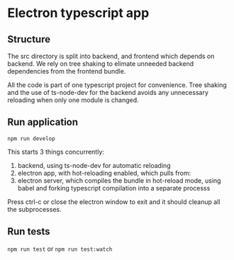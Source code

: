 # Electron typescript app

## Structure

The src directory is split into backend, and frontend which depends on backend.
We rely on tree shaking to elimate unneeded backend dependencies from the frontend bundle.

All the code is part of one typescript project for convenience.
Tree shaking and the use of ts-node-dev for the backend avoids any unnecessary reloading when only one module is changed.

## Run application

`npm run develop`

This starts 3 things concurrently:

1. backend, using ts-node-dev for automatic reloading
2. electron app, with hot-reloading enabled, which pulls from:
3. electron server, which compiles the bundle in hot-reload mode, using babel and forking typescript compilation into a separate processs

Press ctrl-c or close the electron window to exit and it should cleanup all the subprocesses.

## Run tests

`npm run test` or `npm run test:watch`
